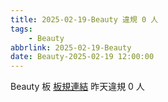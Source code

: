 ```yaml
---
title: 2025-02-19-Beauty 違規 0 人
tags:
    - Beauty
abbrlink: 2025-02-19-Beauty
date: Beauty-2025-02-19 12:00:00
---
```

Beauty 板 [板規連結](https://www.ptt.cc/bbs/Beauty/M.1630069980.A.84B.html)
昨天違規 0 人
